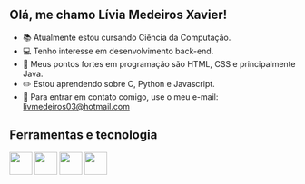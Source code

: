 ## Olá, me chamo Lívia Medeiros Xavier!

- 📚 Atualmente estou cursando Ciência da Computação.
- 💻 Tenho interesse em desenvolvimento back-end.
- 🧠 Meus pontos fortes em programação são HTML, CSS e principalmente Java.
- ✏️ Estou aprendendo sobre C, Python e Javascript.
- 📧 Para entrar em contato comigo, use o meu e-mail: livmedeiros03@hotmail.com

## Ferramentas e tecnologia

<img src="https://cdn.jsdelivr.net/gh/devicons/devicon@latest/icons/java/java-original-wordmark.svg" width="40" height="40"/> <img src="https://cdn.jsdelivr.net/gh/devicons/devicon@latest/icons/html5/html5-original-wordmark.svg" width="40" height="40"/> <img src="https://cdn.jsdelivr.net/gh/devicons/devicon@latest/icons/css3/css3-original-wordmark.svg" width="40" height="40"/> <img src="https://cdn.jsdelivr.net/gh/devicons/devicon@latest/icons/git/git-original-wordmark.svg" width="40" height="40"/>
          
